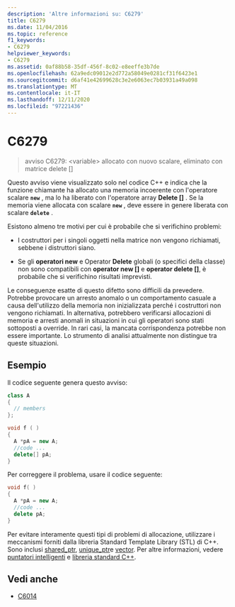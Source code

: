 ```yaml
---
description: 'Altre informazioni su: C6279'
title: C6279
ms.date: 11/04/2016
ms.topic: reference
f1_keywords:
- C6279
helpviewer_keywords:
- C6279
ms.assetid: 0af88b58-35df-456f-8c02-e8eeffe3b7de
ms.openlocfilehash: 62a9edc09012e2d772a58049e0281cf31f6423e1
ms.sourcegitcommit: d6af41e42699628c3e2e6063ec7b03931a49a098
ms.translationtype: MT
ms.contentlocale: it-IT
ms.lasthandoff: 12/11/2020
ms.locfileid: "97221436"
---
```

# <a name="c6279"></a>C6279

> avviso C6279: \<variable> allocato con nuovo scalare, eliminato con matrice delete []

Questo avviso viene visualizzato solo nel codice C++ e indica che la funzione chiamante ha allocato una memoria incoerente con l'operatore scalare **`new`** , ma lo ha liberato con l'operatore array **Delete []** . Se la memoria viene allocata con scalare **`new`** , deve essere in genere liberata con scalare **`delete`** .

Esistono almeno tre motivi per cui è probabile che si verifichino problemi:

- I costruttori per i singoli oggetti nella matrice non vengono richiamati, sebbene i distruttori siano.

- Se gli **operatori new** e Operator **Delete** globali (o specifici della classe) non sono compatibili con **operator new []** e **operator delete []**, è probabile che si verifichino risultati imprevisti.

Le conseguenze esatte di questo difetto sono difficili da prevedere. Potrebbe provocare un arresto anomalo o un comportamento casuale a causa dell'utilizzo della memoria non inizializzata perché i costruttori non vengono richiamati. In alternativa, potrebbero verificarsi allocazioni di memoria e arresti anomali in situazioni in cui gli operatori sono stati sottoposti a override. In rari casi, la mancata corrispondenza potrebbe non essere importante. Lo strumento di analisi attualmente non distingue tra queste situazioni.

## <a name="example"></a>Esempio

Il codice seguente genera questo avviso:

```cpp
class A
{
  // members
};

void f ( )
{
  A *pA = new A;
  //code ...
  delete[] pA;
}
```

Per correggere il problema, usare il codice seguente:

```cpp
void f( )
{
  A *pA = new A;
  //code ...
  delete pA;
}
```

Per evitare interamente questi tipi di problemi di allocazione, utilizzare i meccanismi forniti dalla libreria Standard Template Library (STL) di C++. Sono inclusi [shared_ptr](../standard-library/shared-ptr-class.md), [unique_ptr](../standard-library/unique-ptr-class.md)e [vector](../standard-library/vector.md). Per altre informazioni, vedere [puntatori intelligenti](../cpp/smart-pointers-modern-cpp.md) e [libreria standard C++](../standard-library/cpp-standard-library-reference.md).

## <a name="see-also"></a>Vedi anche

- [C6014](../code-quality/c6014.md)

